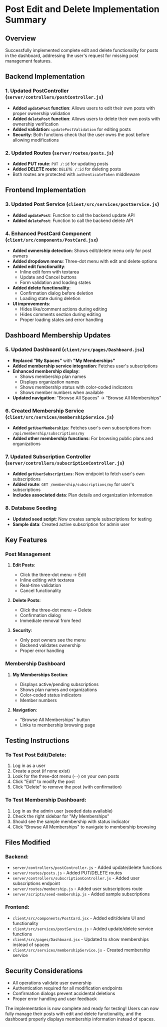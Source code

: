 # Post Edit and Delete Implementation Summary

## Overview
Successfully implemented complete edit and delete functionality for posts in the dashboard, addressing the user's request for missing post management features.

## Backend Implementation

### 1. Updated PostController (`server/controllers/postController.js`)
- **Added `updatePost` function**: Allows users to edit their own posts with proper ownership validation
- **Added `deletePost` function**: Allows users to delete their own posts with ownership verification
- **Added validation**: `updatePostValidation` for editing posts
- **Security**: Both functions check that the user owns the post before allowing modifications

### 2. Updated Routes (`server/routes/posts.js`)
- **Added PUT route**: `PUT /:id` for updating posts
- **Added DELETE route**: `DELETE /:id` for deleting posts
- Both routes are protected with `authenticateToken` middleware

## Frontend Implementation

### 3. Updated Post Service (`client/src/services/postService.js`)
- **Added `updatePost`**: Function to call the backend update API
- **Added `deletePost`**: Function to call the backend delete API

### 4. Enhanced PostCard Component (`client/src/components/PostCard.jsx`)
- **Added ownership detection**: Shows edit/delete menu only for post owners
- **Added dropdown menu**: Three-dot menu with edit and delete options
- **Added edit functionality**: 
  - Inline edit form with textarea
  - Update and Cancel buttons
  - Form validation and loading states
- **Added delete functionality**:
  - Confirmation dialog before deletion
  - Loading state during deletion
- **UI improvements**:
  - Hides like/comment actions during editing
  - Hides comments section during editing
  - Proper loading states and error handling

## Dashboard Membership Updates

### 5. Updated Dashboard (`client/src/pages/Dashboard.jsx`)
- **Replaced "My Spaces"** with **"My Memberships"**
- **Added membership service integration**: Fetches user's subscriptions
- **Enhanced membership display**:
  - Shows membership plan names
  - Displays organization names
  - Shows membership status with color-coded indicators
  - Shows member numbers when available
- **Updated navigation**: "Browse All Spaces" → "Browse All Memberships"

### 6. Created Membership Service (`client/src/services/membershipService.js`)
- **Added `getUserMemberships`**: Fetches user's own subscriptions from `/api/membership/subscriptions/my`
- **Added other membership functions**: For browsing public plans and organizations

### 7. Updated Subscription Controller (`server/controllers/subscriptionController.js`)
- **Added `getUserSubscriptions`**: New endpoint to fetch user's own subscriptions
- **Added route**: `GET /membership/subscriptions/my` for user's subscriptions
- **Includes associated data**: Plan details and organization information

### 8. Database Seeding
- **Updated seed script**: Now creates sample subscriptions for testing
- **Sample data**: Created active subscription for admin user

## Key Features

### Post Management
1. **Edit Posts**: 
   - Click the three-dot menu → Edit
   - Inline editing with textarea
   - Real-time validation
   - Cancel functionality

2. **Delete Posts**:
   - Click the three-dot menu → Delete
   - Confirmation dialog
   - Immediate removal from feed

3. **Security**:
   - Only post owners see the menu
   - Backend validates ownership
   - Proper error handling

### Membership Dashboard
1. **My Memberships Section**:
   - Displays active/pending subscriptions
   - Shows plan names and organizations
   - Color-coded status indicators
   - Member numbers

2. **Navigation**:
   - "Browse All Memberships" button
   - Links to membership browsing page

## Testing Instructions

### To Test Post Edit/Delete:
1. Log in as a user
2. Create a post (if none exist)
3. Look for the three-dot menu (⋯) on your own posts
4. Click "Edit" to modify the post
5. Click "Delete" to remove the post (with confirmation)

### To Test Membership Dashboard:
1. Log in as the admin user (seeded data available)
2. Check the right sidebar for "My Memberships"
3. Should see the sample membership with status indicator
4. Click "Browse All Memberships" to navigate to membership browsing

## Files Modified

### Backend:
- `server/controllers/postController.js` - Added update/delete functions
- `server/routes/posts.js` - Added PUT/DELETE routes
- `server/controllers/subscriptionController.js` - Added user subscriptions endpoint
- `server/routes/membership.js` - Added user subscriptions route
- `server/scripts/seed-membership.js` - Added sample subscriptions

### Frontend:
- `client/src/components/PostCard.jsx` - Added edit/delete UI and functionality
- `client/src/services/postService.js` - Added update/delete service functions
- `client/src/pages/Dashboard.jsx` - Updated to show memberships instead of spaces
- `client/src/services/membershipService.js` - Created membership service

## Security Considerations
- All operations validate user ownership
- Authentication required for all modification endpoints
- Confirmation dialogs prevent accidental deletions
- Proper error handling and user feedback

The implementation is now complete and ready for testing! Users can now fully manage their posts with edit and delete functionality, and the dashboard properly displays membership information instead of spaces.
